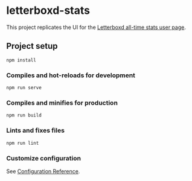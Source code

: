 # letterboxd-stats

This project replicates the UI for the [Letterboxd all-time stats user page](https://letterboxd.com/moulton/stats/).

## Project setup
```
npm install
```

### Compiles and hot-reloads for development
```
npm run serve
```

### Compiles and minifies for production
```
npm run build
```

### Lints and fixes files
```
npm run lint
```

### Customize configuration
See [Configuration Reference](https://cli.vuejs.org/config/).
